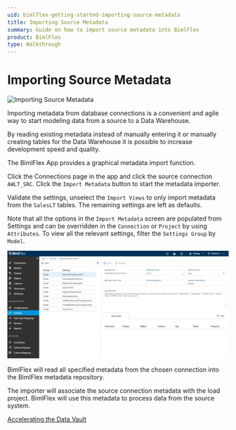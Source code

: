 ```yaml
---
uid: bimlflex-getting-started-importing-source-metadata
title: Importing Source Metadata
summary: Guide on how to import source metadata into BimlFlex
product: BimlFlex
type: Walkthrough
---
```

# Importing Source Metadata

![Importing Source Metadata](https://www.youtube.com/watch?v=ClMJcZPdSks?rel=0&autoplay=0 "Importing Source Metadata")

Importing metadata from database connections is a convenient and agile way to start modeling data from a source to a Data Warehouse.

By reading existing metadata instead of manually entering it or manually creating tables for the Data Warehouse it is possible to increase development speed and quality.

The BimlFlex App provides a graphical metadata import function.

Click the Connections page in the app and click the source connection `AWLT_SRC`. Click the `Import Metadata` button to start the metadata importer.

Validate the settings, unselect the `Import Views` to only import metadata from the `SalesLT` tables. The remaining settings are left as defaults.

Note that all the options in the `Import Metadata` screen are populated from Settings and can be overridden in the `Connection` or `Project` by using `Attributes`. To view all the relevant settings, filter the `Settings Group` by `Model`.

![BimlStudio - Set Project Target Architecture](images/bimlflex-app-import-metadata-settings.png)

BimlFlex will read all specified metadata from the chosen connection into the BimlFlex metadata repository.

The importer will associate the source connection metadata with the load project. BimlFlex will use this metadata to process data from the source system.

[Accelerating the Data Vault](xref:bimlflex-getting-started-accelerating-the-raw-data-vault-layer)
